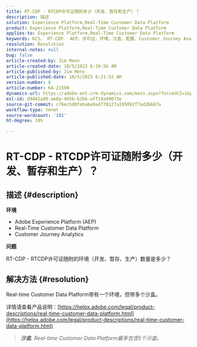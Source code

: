 ```yaml
---
title: RT-CDP - RTCDP许可证随附多少（开发、暂存和生产）？
description: 描述
solution: Experience Platform,Real-Time Customer Data Platform
product: Experience Platform,Real-Time Customer Data Platform
applies-to: Experience Platform,Real-Time Customer Data Platform
keywords: KCS， RT-CDP， AEP，许可证，环境，沙盒，配置，Customer Journey Analytics，开发，测试，生产， Adobe Experience Platform
resolution: Resolution
internal-notes: null
bug: false
article-created-by: Jim Menn
article-created-date: 10/5/2023 6:19:56 AM
article-published-by: Jim Menn
article-published-date: 10/5/2023 6:21:52 AM
version-number: 8
article-number: KA-21590
dynamics-url: https://adobe-ent.crm.dynamics.com/main.aspx?forceUCI=1&pagetype=entityrecord&etn=knowledgearticle&id=10716b2f-4763-ee11-be6e-6045bd006268
exl-id: d9442ad0-ae8a-465b-b2bb-aff19a99073e
source-git-commit: c76ec5d0febabe9ad770127a195092f7ad2b667a
workflow-type: tm+mt
source-wordcount: '101'
ht-degree: 19%

---
```


# RT-CDP - RTCDP许可证随附多少（开发、暂存和生产）？

## 描述 {#description}


<b>环境</b>

- Adobe Experience Platform (AEP)
- Real-Time Customer Data Platform
- Customer Journey Analytics




<b>问题</b>

RT-CDP - RTCDP许可证随附的环境（开发、暂存、生产）数量是多少？


## 解决方法 {#resolution}


Real-time Customer Data Platform带有一个环境，但带多个沙盒。

详情请查看产品说明：[https://helpx.adobe.com/legal/product-descriptions/real-time-customer-data-platform.html](https://helpx.adobe.com/legal/product-descriptions/real-time-customer-data-platform.html)


> <b>*沙盒.</b> Real-time Customer Data Platform最多包含5个沙盒。*
